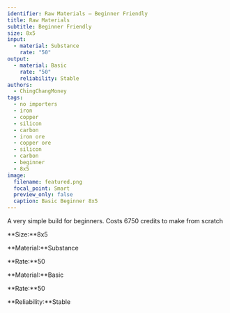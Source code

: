 ```yaml
---
identifier: Raw Materials – Beginner Friendly
title: Raw Materials
subtitle: Beginner Friendly
size: 8x5
input:
  - material: Substance
    rate: "50"
output:
  - material: Basic
    rate: "50"
    reliability: Stable
authors:
  - ChingChangMoney
tags:
  - no importers
  - iron
  - copper
  - silicon
  - carbon
  - iron ore
  - copper ore
  - silicon
  - carbon
  - beginner
  - 8x5
image:
  filename: featured.png
  focal_point: Smart
  preview_only: false
  caption: Basic Beginner 8x5
---
```

A very simple build for beginners. Costs 6750 credits to make from scratch

**Size:**8x5

**Material:**Substance

**Rate:**50

**Material:**Basic

**Rate:**50

**Reliability:**Stable